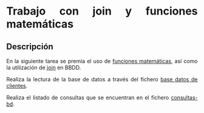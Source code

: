 <div align="justify">

# Trabajo con join y funciones matemáticas

## Descripción

En la siguiente tarea se premia el uso de [funciones matemáticas](../../sqlite/funciones-basicas-sql.md), así como la utilización de [join](../../sqlite/25_join_.md) en BBDD.

Realiza la lectura de la base de datos a través del fichero [base datos de clientes](files/base-datos-alumnos.sql).

Realiza el listado de consultas que se encuentran en el fichero [consultas-bd](files/consultas-bbdd.sql).

</div>